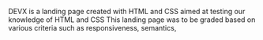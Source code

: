 DEVX is a landing page created with HTML and CSS
aimed at testing our knowledge of HTML and CSS
This landing page was to be graded based on various 
criteria such as responsiveness, semantics,
